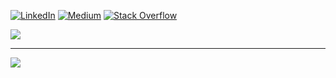 [![LinkedIn](https://img.shields.io/badge/LinkedIn-%230077B5.svg?logo=linkedin&logoColor=white)](https://linkedin.com/in/dwisulfahnur) [![Medium](https://img.shields.io/badge/Medium-12100E?logo=medium&logoColor=white)](https://medium.com/@dwisulfahnur) [![Stack Overflow](https://img.shields.io/badge/-Stackoverflow-FE7A16?logo=stack-overflow&logoColor=white)](https://stackoverflow.com/users/7026482) 

![](https://nirzak-streak-stats.vercel.app/?user=dwisulfahnur&theme=dark&hide_border=false)<br/>

---
[![](https://visitcount.itsvg.in/api?id=dwisulfahnur&icon=0&color=1)](https://visitcount.itsvg.in)
